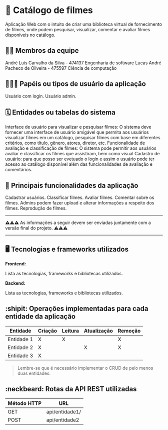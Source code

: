 # :checkered_flag: Catálogo de filmes
Aplicação Web com o intuito de criar uma biblioteca virtual de fornecimento de filmes, onde podem pesquisar, visualizar, comentar e avaliar filmes disponíveis no catálogo.

## :technologist: Membros da equipe

André Luis Carvalho da Silva - 474137 Engenharia de software Lucas André Pacheco de Oliveira - 475597 Ciência de computação 

## :people_holding_hands: Papéis ou tipos de usuário da aplicação

Usuário com login.
Usuário admin.


## :spiral_calendar: Entidades ou tabelas do sistema
Interface de usuário para visualizar e pesquisar filmes: O sistema deve fornecer uma interface de usuário amigável que permita aos usuários visualizar filmes em um catálogo, pesquisar filmes com base em diferentes critérios, como título, gênero, atores, diretor, etc.
Funcionalidade de avaliação e classificação de filmes: O sistema pode permitir aos usuários avaliar e classificar os filmes que assistiram, bem como visual
Cadastro de usuário: para que posso ser evetuado o login e assim o usuário pode ter acesso ao catálogo disponível além das funcionalidades de avaliação e comentários.

## :triangular_flag_on_post:	 Principais funcionalidades da aplicação
Cadastrar usuários.
Classificar filmes.
Avaliar filmes.
Comentar sobre os filmes.
Admins podem fazer upload e alterar informações a respeito dos filmes.
Reprodução de filmes.

----

:warning::warning::warning: As informações a seguir devem ser enviadas juntamente com a versão final do projeto. :warning::warning::warning:


----

## :desktop_computer: Tecnologias e frameworks utilizados

**Frontend:**

Lista as tecnologias, frameworks e bibliotecas utilizados.

**Backend:**

Lista as tecnologias, frameworks e bibliotecas utilizados.


## :shipit: Operações implementadas para cada entidade da aplicação


| Entidade| Criação | Leitura | Atualização | Remoção |
| --- | --- | --- | --- | --- |
| Entidade 1 | X |  X  |  | X |
| Entidade 2 | X |    |  X | X |
| Entidade 3 | X |    |  |  |

> Lembre-se que é necessário implementar o CRUD de pelo menos duas entidades.

## :neckbeard: Rotas da API REST utilizadas

| Método HTTP | URL |
| --- | --- |
| GET | api/entidade1/|
| POST | api/entidade2 |

